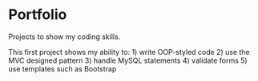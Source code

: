 # Portfolio
Projects to show my coding skills.

This first project shows my ability to:
    1) write OOP-styled code
    2) use the MVC designed pattern
    3) handle MySQL statements 
    4) validate forms 
    5) use templates such as Bootstrap 
